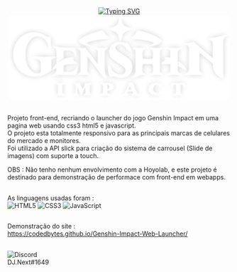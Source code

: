 <div align="center">
  <a href="https://git.io/typing-svg"><img src="https://readme-typing-svg.herokuapp.com?font=Fira+Code&weight=800&size=24&pause=1000&width=650&lines=Front-End+do+launcher+do+Genshin+Impact+em+Web+!" alt="Typing SVG" /></a><br>
  <img src="/logo.png">
</div>

##

Projeto front-end, recriando o launcher do jogo Genshin Impact em uma pagina web usando css3 html5 e javascript.<br>
O projeto esta totalmente responsivo para as principais marcas de celulares do mercado e monitores.<br>
Foi utilizado a API slick para criação do sistema de carrousel (Slide de imagens) com suporte a touch. 

OBS : Não tenho nenhum envolvimento com a Hoyolab, e este projeto é destinado para demonstração de performace com front-end em webapps.

##
 
As linguagens usadas foram : <br>
  ![HTML5](https://img.shields.io/badge/html5-%23E34F26.svg?style=for-the-badge&logo=html5&logoColor=white)
  ![CSS3](https://img.shields.io/badge/css3-%231572B6.svg?style=for-the-badge&logo=css3&logoColor=white)
  ![JavaScript](https://img.shields.io/badge/javascript-%23323330.svg?style=for-the-badge&logo=javascript&logoColor=%23F7DF1E)

  ##

Demonstração do site :<br>
https://codedbytes.github.io/Genshin-Impact-Web-Launcher/

  ##

![Discord](https://img.shields.io/badge/Discord-%235865F2.svg?style=for-the-badge&logo=discord&logoColor=white) <br> DJ.Next#1649
